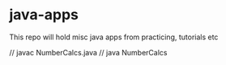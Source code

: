 # java-apps
This repo will hold misc java apps from practicing, tutorials etc

// javac NumberCalcs.java
// java NumberCalcs